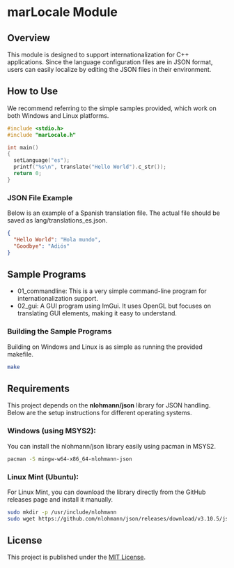 # marLocale Module
## Overview

This module is designed to support internationalization for C++ applications. Since the language configuration files are in JSON format, users can easily localize by editing the JSON files in their environment.

## How to Use

We recommend referring to the simple samples provided, which work on both Windows and Linux platforms.

```cpp
#include <stdio.h>
#include "marLocale.h"

int main()
{
  setLanguage("es");
  printf("%s\n", translate("Hello World").c_str());
  return 0;
}
```

### JSON File Example

Below is an example of a Spanish translation file. The actual file should be saved as lang/translations_es.json.

```json
{
  "Hello World": "Hola mundo",
  "Goodbye": "Adiós"
}
```

## Sample Programs

-    01_commandline: This is a very simple command-line program for internationalization support.
-    02_gui: A GUI program using ImGui. It uses OpenGL but focuses on translating GUI elements, making it easy to understand.

### Building the Sample Programs

Building on Windows and Linux is as simple as running the provided makefile.

```bash
make
```

## Requirements

This project depends on the **nlohmann/json** library for JSON handling. Below are the setup instructions for different operating systems.
### Windows (using MSYS2):

You can install the nlohmann/json library easily using pacman in MSYS2.

```bash
pacman -S mingw-w64-x86_64-nlohmann-json
```

### Linux Mint (Ubuntu):

For Linux Mint, you can download the library directly from the GitHub releases page and install it manually.

```bash
sudo mkdir -p /usr/include/nlohmann
sudo wget https://github.com/nlohmann/json/releases/download/v3.10.5/json.hpp -O /usr/include/nlohmann/json.hpp
```


## License

This project is published under the [MIT License](LICENSE.txt).